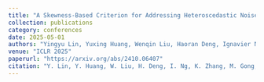 ```yaml
---
title: "A Skewness-Based Criterion for Addressing Heteroscedastic Noise in Causal Discovery"
collection: publications
category: conferences 
date: 2025-05-01           
authors: "Yingyu Lin, Yuxing Huang, Wenqin Liu, Haoran Deng, Ignavier Ng, Kun Zhang, Mingming Gong, Yian Ma, Biwei Huang"
venue: "ICLR 2025"
paperurl: "https://arxiv.org/abs/2410.06407"
citation: "Y. Lin, Y. Huang, W. Liu, H. Deng, I. Ng, K. Zhang, M. Gong, Y. Ma, B. Huang (2025). *A Skewness-Based Criterion for Addressing Heteroscedastic Noise in Causal Discovery*. ICLR 2025."
---
```

